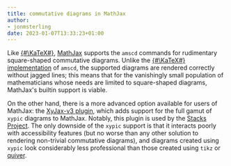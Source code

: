 ```yaml
---
title: commutative diagrams in MathJax
author:
- jonmsterling
date: 2023-01-07T13:33:23+01:00
---
```


Like [{#\KaTeX#}](tfmt-000J), [MathJax](https://www.mathjax.org/) supports the `amscd` commands for rudimentary square-shaped commutative diagrams. Unlike the [{#\KaTeX#} implementation](tfmt-000J) of `amscd`, the supported diagrams are rendered correctly without jagged lines; this means that for the vanishingly small population of mathematicians whose needs are limited to square-shaped diagrams, MathJax's builtin support is viable.

On the other hand, there is a more advanced option available for users of MathJax: the [XyJax-v3 plugin](https://github.com/sonoisa/XyJax-v3), which adds support for the full gamut of `xypic` diagrams to MathJax. Notably, this plugin is used by the [Stacks Project](https://stacks.math.columbia.edu/). The only downside of the `xypic` support is that it interacts poorly with accessibility features (but no worse than any other solution to rendering non-trivial commutative diagrams), and diagrams created using `xypic` look considerably less professional than those created using `tikz` or [quiver](tfmt-000I).
